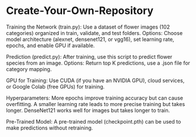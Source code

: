 # Create-Your-Own-Repository
Training the Network (train.py):
Use a dataset of flower images (102 categories) organized in train, validate, and test folders.
Options: Choose model architecture (alexnet, densenet121, or vgg16), set learning rate, epochs, and enable GPU if available.

Prediction (predict.py):
After training, use this script to predict flower species from an image.
Options: Return top K predictions, use a .json file for category mapping.

GPU for Training:
Use CUDA (if you have an NVIDIA GPU), cloud services, or Google Colab (free GPUs) for training.

Hyperparameters:
More epochs improve training accuracy but can cause overfitting. A smaller learning rate leads to more precise training but takes longer.
DenseNet121 works well for images but takes longer to train.

Pre-Trained Model:
A pre-trained model (checkpoint.pth) can be used to make predictions without retraining.

